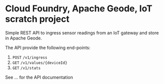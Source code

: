 # Cloud Foundry, Apache Geode, IoT scratch project

Simple REST API to ingress sensor readings from an IoT gateway and store in Apache Geode.

The API provide the following end-points:

1. `POST` `/v1/ingress`
2. `GET` `/v1/values/{deviceId}`
3. `GET` `/v1/stats`

See … for the API documentation